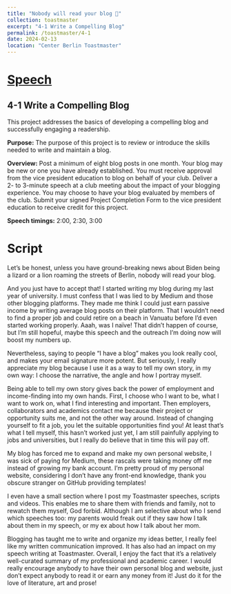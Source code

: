 ```yaml
---
title: "Nobody will read your blog 📃"
collection: toastmaster
excerpt: "4-1 Write a Compelling Blog"
permalink: /toastmaster/4-1
date: 2024-02-13
location: "Center Berlin Toastmaster"
---
```


# [Speech](https://drive.google.com/file/d/1oEE7zUNf7UwJFaTZVRRZhLKeagzno_jl/view?usp=sharing)


## 4-1 Write a Compelling Blog

This project addresses the basics of developing a compelling blog and successfully engaging a readership.

**Purpose:** The purpose of this project is to review or introduce the skills needed to write and maintain a blog.

**Overview:** Post a minimum of eight blog posts in one month. Your blog may be new or one you have already established. You must receive approval from the vice president education to blog on behalf of your club. Deliver a 2- to 3-minute speech at a club meeting about the impact of your blogging experience. You may choose to have your blog evaluated by members of the club. Submit your signed Project Completion Form to the vice president education to receive credit for this project.

**Speech timings:** 2:00, 2:30, 3:00

# Script

Let’s be honest, unless you have ground-breaking news about Biden being a lizard or a lion roaming the streets of Berlin, nobody will read your blog.
 
And you just have to accept that! I started writing my blog during my last year of university. I must confess that I was lied to by Medium and those other blogging platforms. They made me think I could just earn passive income by writing average blog posts on their platform. That I wouldn’t need to find a proper job and could retire on a beach in Vanuatu before I’d even started working properly. Aaah, was I naïve! That didn’t happen of course, but I’m still hopeful, maybe this speech and the outreach I’m doing now will boost my numbers up.
 
Nevertheless, saying to people “I have a blog” makes you look really cool, and makes your email signature more potent. But seriously, I really appreciate my blog because I use it as a way to tell my own story, in my own way: I choose the narrative, the angle and how I portray myself.
 
Being able to tell my own story gives back the power of employment and income-finding into my own hands. First, I choose who I want to be, what I want to work on, what I find interesting and important. Then employers, collaborators and academics contact me because their project or opportunity suits me, and not the other way around. Instead of changing yourself to fit a job, you let the suitable opportunities find you! At least that’s what I tell myself, this hasn’t worked just yet, I am still painfully applying to jobs and universities, but I really do believe that in time this will pay off.
 
My blog has forced me to expand and make my own personal website, I was sick of paying for Medium, these rascals were taking money off me instead of growing my bank account.
I’m pretty proud of my personal website, considering I don’t have any front-end knowledge, thank you obscure stranger on GitHub providing templates!
 
I even have a small section where I post my Toastmaster speeches, scripts and videos. This enables me to share them with friends and family, not to rewatch them myself, God forbid. Although I am selective about who I send which speeches too: my parents would freak out if they saw how I talk about them in my speech, or my ex about how I talk about her mom.
 
Blogging has taught me to write and organize my ideas better, I really feel like my written communication improved. It has also had an impact on my speech writing at Toastmaster. Overall, I enjoy the fact that it’s a relatively well-curated summary of my professional and academic career. I would really encourage anybody to have their own personal blog and website, just don’t expect anybody to read it or earn any money from it! Just do it for the love of literature, art and prose!
